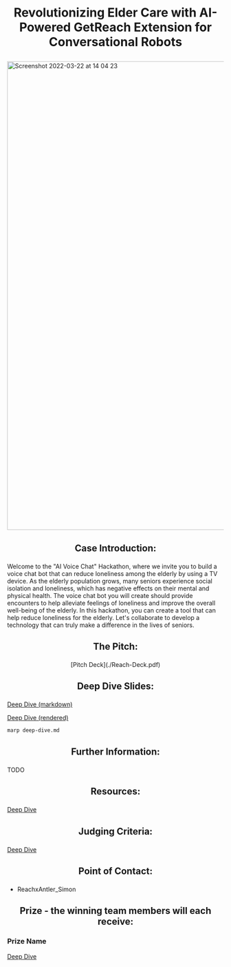 # <p align="center"> Revolutionizing Elder Care with AI-Powered GetReach Extension for Conversational Robots </p>

<img width="1087" alt="Screenshot 2022-03-22 at 14 04 23" src="https://user-images.githubusercontent.com/120366987/226574699-be3d2c86-46f6-4adf-99e9-8af95ad6759e.png">

## <p align="center"> Case Introduction: </p>

Welcome to the "AI Voice Chat" Hackathon, where we invite you to build a voice chat bot that can reduce loneliness among the elderly by using a TV device. As the elderly population grows, many seniors experience social isolation and loneliness, which has negative effects on their mental and physical health. The voice chat bot you will create should provide encounters to help alleviate feelings of loneliness and improve the overall well-being of the elderly. In this hackathon, you can create a tool that can help reduce loneliness for the elderly. Let's collaborate to develop a technology that can truly make a difference in the lives of seniors.

## <p align="center"> The Pitch: </p>

<p align="center"> [Pitch Deck](./Reach-Deck.pdf) </p>

## <p align="center"> Deep Dive Slides: </p>

[Deep Dive (markdown)](./deep-dive.md)

[Deep Dive (rendered)](./deep-dive.html)

```
marp deep-dive.md
```

## <p align="center"> Further Information: </p>

TODO

##  <p align="center"> Resources: </p>

[Deep Dive](./deep-dive.md#links)

## <p align="center"> Judging Criteria: </p>

[Deep Dive](./deep-dive.md#evaluation-criteria)

## <p align="center"> Point of Contact: </p>

- ReachxAntler_Simon

## <p align="center"> Prize - the winning team members will each receive: </p>

### Prize Name

[Deep Dive](./deep-dive.md#price)
